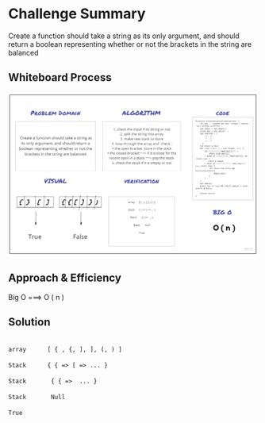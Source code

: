 # Challenge Summary
Create a function should take a string as its only argument, and should return a boolean representing whether or not the brackets in the string are balanced
## Whiteboard Process
![](../../assets/images/code13.jpg)
## Approach & Efficiency
Big O ===> O ( n )

## Solution

```

array      [ { , {, ], ], (, ) ]

Stack      { { => [ => ... }

Stack       { { =>  ... }

Stack       Null

True


```

